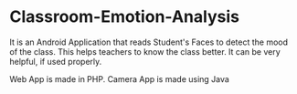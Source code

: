 # Classroom-Emotion-Analysis

It is an Android Application that reads Student's Faces to detect the mood of the class. This helps teachers to know the class better.
It can be very helpful, if used properly.

Web App is made in PHP.
Camera App is made using Java
